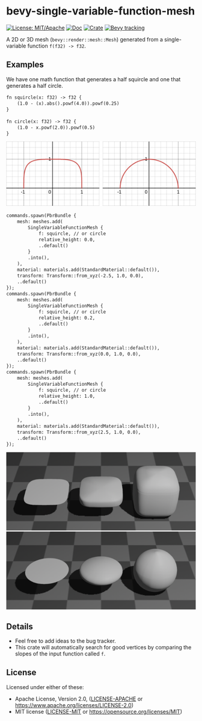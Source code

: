 # bevy-single-variable-function-mesh

[![License: MIT/Apache](https://img.shields.io/badge/License-MIT%20or%20Apache2-blue.svg)](https://opensource.org/licenses/MIT)
[![Doc](https://docs.rs/bevy-single-variable-function-mesh/badge.svg)](https://docs.rs/bevy-single-variable-function-mesh)
[![Crate](https://img.shields.io/crates/v/bevy-single-variable-function-mesh.svg)](https://crates.io/crates/bevy-single-variable-function-mesh)
[![Bevy tracking](https://img.shields.io/badge/Bevy%20tracking-v0.11-lightblue)](https://github.com/bevyengine/bevy/blob/main/docs/plugins_guidelines.md#main-branch-tracking)

A 2D or 3D mesh (`bevy::render::mesh::Mesh`) generated from a
single-variable function `f(f32) -> f32`.

## Examples

We have one math function that generates a half squircle and one that
generates a half circle.

```
fn squircle(x: f32) -> f32 {
    (1.0 - (x).abs().powf(4.0)).powf(0.25)
}

fn circle(x: f32) -> f32 {
    (1.0 - x.powf(2.0)).powf(0.5)
}
```

<img src="images/plots.png">

```
commands.spawn(PbrBundle {
    mesh: meshes.add(
        SingleVariableFunctionMesh {
            f: squircle, // or circle
            relative_height: 0.0,
            ..default()
        }
        .into(),
    ),
    material: materials.add(StandardMaterial::default()),
    transform: Transform::from_xyz(-2.5, 1.0, 0.0),
    ..default()
});
commands.spawn(PbrBundle {
    mesh: meshes.add(
        SingleVariableFunctionMesh {
            f: squircle, // or circle
            relative_height: 0.2,
            ..default()
        }
        .into(),
    ),
    material: materials.add(StandardMaterial::default()),
    transform: Transform::from_xyz(0.0, 1.0, 0.0),
    ..default()
});
commands.spawn(PbrBundle {
    mesh: meshes.add(
        SingleVariableFunctionMesh {
            f: squircle, // or circle
            relative_height: 1.0,
            ..default()
        }
        .into(),
    ),
    material: materials.add(StandardMaterial::default()),
    transform: Transform::from_xyz(2.5, 1.0, 0.0),
    ..default()
});
```

<img src="images/squircles.png">
<img src="images/circles.png">

## Details

- Feel free to add ideas to the bug tracker.
- This crate will automatically search for good vertices by comparing the slopes
of the input function called `f`.

## License

Licensed under either of these:

 * Apache License, Version 2.0, ([LICENSE-APACHE](LICENSE-APACHE) or
   https://www.apache.org/licenses/LICENSE-2.0)
 * MIT license ([LICENSE-MIT](LICENSE-MIT) or
   https://opensource.org/licenses/MIT)
